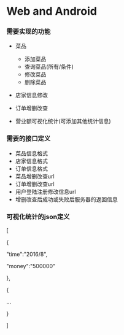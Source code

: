 # Web and Android

### 需要实现的功能

+ 菜品
  + 添加菜品
  + 查询菜品(所有/条件)
  + 修改菜品
  + 删除菜品


+ 店家信息修改
+ 订单增删改查
+ 营业额可视化统计(可添加其他统计信息)




### 需要的接口定义

+ 菜品信息格式
+ 店家信息格式
+ 订单信息格式
+ 菜品增删改查url
+ 订单增删改查url
+ 用户登陆注册修改信息url
+ 增删改查后成功或失败后服务器的返回信息



### 可视化统计的json定义

[

{

"time":"2016/8",

"money":"500000"

},

{

...

}

]
